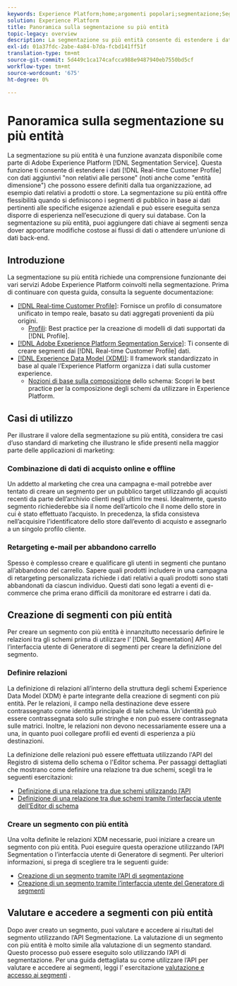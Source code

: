 ```yaml
---
keywords: Experience Platform;home;argomenti popolari;segmentazione;Segmentazione;servizio segmenti;segmenti;segmenti;multi-entità;segmentazione multi-entità;segmenti multi-entità;
solution: Experience Platform
title: Panoramica sulla segmentazione su più entità
topic-legacy: overview
description: La segmentazione su più entità consente di estendere i dati di profilo con dati aggiuntivi basati su prodotti, store o altre classi non di profilo. Una volta connessi, i dati provenienti da classi aggiuntive diventano disponibili come se fossero nativi dello schema Profilo.
exl-id: 01a37fdc-2abe-4a84-b7da-fcbd141ff51f
translation-type: tm+mt
source-git-commit: 5d449c1ca174cafcca988e9487940eb7550bd5cf
workflow-type: tm+mt
source-wordcount: '675'
ht-degree: 0%

---
```


# Panoramica sulla segmentazione su più entità

La segmentazione su più entità è una funzione avanzata disponibile come parte di Adobe Experience Platform [!DNL Segmentation Service]. Questa funzione ti consente di estendere i dati [!DNL Real-time Customer Profile] con dati aggiuntivi &quot;non relativi alle persone&quot; (noti anche come &quot;entità dimensione&quot;) che possono essere definiti dalla tua organizzazione, ad esempio dati relativi a prodotti o store. La segmentazione su più entità offre flessibilità quando si definiscono i segmenti di pubblico in base ai dati pertinenti alle specifiche esigenze aziendali e può essere eseguita senza disporre di esperienza nell’esecuzione di query sui database. Con la segmentazione su più entità, puoi aggiungere dati chiave ai segmenti senza dover apportare modifiche costose ai flussi di dati o attendere un’unione di dati back-end.

## Introduzione

La segmentazione su più entità richiede una comprensione funzionante dei vari servizi Adobe Experience Platform coinvolti nella segmentazione. Prima di continuare con questa guida, consulta la seguente documentazione:

* [[!DNL Real-time Customer Profile]](../profile/home.md): Fornisce un profilo di consumatore unificato in tempo reale, basato su dati aggregati provenienti da più origini.
   * [Profili](../profile/guardrails.md): Best practice per la creazione di modelli di dati supportati da  [!DNL Profile].
* [[!DNL Adobe Experience Platform Segmentation Service]](./home.md): Ti consente di creare segmenti dai  [!DNL Real-time Customer Profile] dati.
* [[!DNL Experience Data Model (XDM)]](../xdm/home.md): Il framework standardizzato in base al quale l’Experience Platform organizza i dati sulla customer experience.
   * [Nozioni di base sulla composizione](../xdm/schema/composition.md#union) dello schema: Scopri le best practice per la composizione degli schemi da utilizzare in Experience Platform.

## Casi di utilizzo

Per illustrare il valore della segmentazione su più entità, considera tre casi d’uso standard di marketing che illustrano le sfide presenti nella maggior parte delle applicazioni di marketing:

### Combinazione di dati di acquisto online e offline

Un addetto al marketing che crea una campagna e-mail potrebbe aver tentato di creare un segmento per un pubblico target utilizzando gli acquisti recenti da parte dell’archivio clienti negli ultimi tre mesi. Idealmente, questo segmento richiederebbe sia il nome dell’articolo che il nome dello store in cui è stato effettuato l’acquisto. In precedenza, la sfida consisteva nell’acquisire l’identificatore dello store dall’evento di acquisto e assegnarlo a un singolo profilo cliente.

### Retargeting e-mail per abbandono carrello

Spesso è complesso creare e qualificare gli utenti in segmenti che puntano all’abbandono del carrello. Sapere quali prodotti includere in una campagna di retargeting personalizzata richiede i dati relativi a quali prodotti sono stati abbandonati da ciascun individuo. Questi dati sono legati a eventi di e-commerce che prima erano difficili da monitorare ed estrarre i dati da.

## Creazione di segmenti con più entità

Per creare un segmento con più entità è innanzitutto necessario definire le relazioni tra gli schemi prima di utilizzare l’ [!DNL Segmentation] API o l’interfaccia utente di Generatore di segmenti per creare la definizione del segmento.

### Definire relazioni

La definizione di relazioni all’interno della struttura degli schemi Experience Data Model (XDM) è parte integrante della creazione di segmenti con più entità. Per le relazioni, il campo nella destinazione deve essere contrassegnato come identità principale di tale schema. Un&#39;identità può essere contrassegnata solo sulle stringhe e non può essere contrassegnata sulle matrici. Inoltre, le relazioni non devono necessariamente essere una a una, in quanto puoi collegare profili ed eventi di esperienza a più destinazioni.

La definizione delle relazioni può essere effettuata utilizzando l&#39;API del Registro di sistema dello schema o l&#39;Editor schema. Per passaggi dettagliati che mostrano come definire una relazione tra due schemi, scegli tra le seguenti esercitazioni:

* [Definizione di una relazione tra due schemi utilizzando l’API](../xdm/tutorials/relationship-api.md)
* [Definizione di una relazione tra due schemi tramite l’interfaccia utente dell’Editor di schema](../xdm/tutorials/relationship-ui.md)

### Creare un segmento con più entità

Una volta definite le relazioni XDM necessarie, puoi iniziare a creare un segmento con più entità. Puoi eseguire questa operazione utilizzando l’API Segmentation o l’interfaccia utente di Generatore di segmenti. Per ulteriori informazioni, si prega di scegliere tra le seguenti guide:

* [Creazione di un segmento tramite l’API di segmentazione](./tutorials/create-a-segment.md)
* [Creazione di un segmento tramite l’interfaccia utente del Generatore di segmenti](./ui/overview.md)

## Valutare e accedere a segmenti con più entità

Dopo aver creato un segmento, puoi valutare e accedere ai risultati del segmento utilizzando l’API Segmentazione. La valutazione di un segmento con più entità è molto simile alla valutazione di un segmento standard. Questo processo può essere eseguito solo utilizzando l’API di segmentazione. Per una guida dettagliata su come utilizzare l’API per valutare e accedere ai segmenti, leggi l’ esercitazione [valutazione e accesso ai segmenti](./tutorials/evaluate-a-segment.md) .
